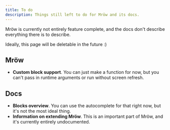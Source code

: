```yaml
---
title: To do
description: Things still left to do for Mröw and its docs.
---
```


Mröw is currently not entirely feature complete, and the docs don't describe everything there is to describe.

Ideally, this page will be deletable in the future :)

## Mröw

- **Custom block support**. You can just make a function for now, but you can't pass in runtime arguments or run without screen refresh.

## Docs

- **Blocks overview**. You can use the autocomplete for that right now, but it's not the most ideal thing.
- **Information on extending Mröw**. This is an important part of Mröw, and it's currently entirely undocumented.
